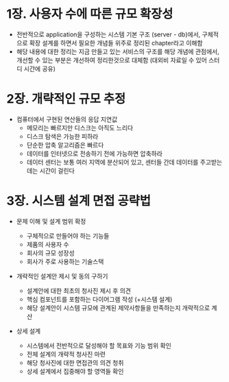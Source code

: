 # 1장. 사용자 수에 따른 규모 확장성

- 전반적으로 application을 구성하는 시스템 기본 구조 (server - db)에서, 구체적으로 확장 설계를 하면서 필요한 개념들 위주로 정리된 chapter라고 이해함
- 해당 내용에 대한 정리는 지금 만들고 있는 서비스의 구조를 해당 개념에 관점에서, 개선할 수 있는 부분은 개선하여 정리한것으로 대체함 (대외비 자료일 수 있어 스터디 시간에 공유)

# 2장. 개략적인 규모 추정

- 컴퓨터에서 구현된 연산들의 응답 지연값
  - 메모리는 빠르지만 디스크는 아직도 느리다
  - 디스크 탐색은 가능한 피하라
  - 단순한 압축 알고리즘은 빠르다
  - 데이터를 인터넷으로 전송하기 전에 가능하면 압축하라
  - 데이터 센터는 보통 여러 지역에 분산되어 있고, 센터들 간데 데이터를 주고받는 데는 시간이 걸린다

# 3장. 시스템 설계 면접 공략법

- 문제 이해 및 설계 범위 확정
  - 구체적으로 만들어야 하는 기능들
  - 제품의 사용자 수
  - 회사의 규모 성장성
  - 회사가 주로 사용하는 기술스택

- 개략적인 설계안 제시 및 동의 구하기
  - 설계안에 대한 최초의 청사진 제시 후 의견 
  - 핵심 컴포넌트를 포함하는 다이어그램 작성 (+시스템 설계)
  - 해당 설계안이 시스템 규모에 관계된 제약사항들을 만족하는지 개략적으로 계산

- 상세 설계
  - 시스템에서 전반적으로 달성해야 할 목표와 기능 범위 확인
  - 전체 설계의 개략적 청사진 마련
  - 해당 청사진에 대한 면접관의 의견 청취
  - 상세 설계에서 집중해야 할 영역들 확인  
